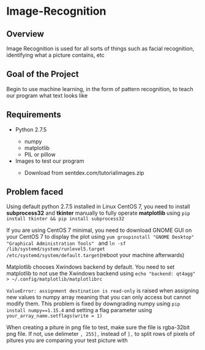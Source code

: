 # Image-Recognition

## Overview
Image Recognition is used for all sorts of things such as facial recognition, identifying what a picture contains, etc 

## Goal of the Project
Begin to use machine learning, in the form of pattern recognition, to teach our program what text looks like


## Requirements
<ul>
<li>  Python 2.7.5 </li>

<ul>
<li> numpy </li>
<li> matplotlib </li>
<li> PIL or pillow </li>
</ul>

<li> Images to test our program </li>

<ul>
<li> Download from sentdex.com/tutorialimages.zip </li>
</ul>

</ul>

## Problem faced
Using default python 2.7.5 installed in Linux CentOS 7, you need to install <strong> subprocess32</strong> and <strong> tkinter</strong> manually to fully operate <strong> matplotlib </strong> using
`pip install tkinter && pip install subprocess32`

If you are using CentOS 7 minimal, you need to download GNOME GUI on your CentOS 7 to display the plot using `yum groupinstall "GNOME Desktop" "Graphical Administration Tools"
` and `ln -sf /lib/systemd/system/runlevel5.target /etc/systemd/system/default.target`(reboot your machine afterwards)

Matplotlib chooses Xwindows backend by default. You need to set matplotlib to not use the Xwindows backend using
`echo "backend: qt4agg" > ~/.config/matplotlib/matplotlibrc
`

`ValueError: assignment destination is read-only` is raised when assigning new values to numpy array meaning that you can only access but cannot modify them. This problem is fixed by downgrading numpy using `pip install numpy==1.15.4` and setting a flag parameter using `your_array_name.setflags(write = 1)` 

When creating a piture in png file to test, make sure the file is rgba-32bit png file. If not, use delimeter `, 255],` instead of `],` to split rows of pixels of pitures you are comparing your test picture with
